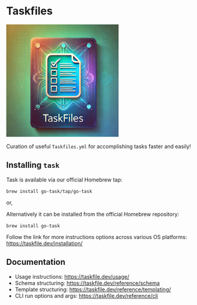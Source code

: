 # Taskfiles

<img src="cover.webp" alt="Cover pic" width="300"/>

Curation of useful `Taskfiles.yml` for accomplishing tasks faster and easily!

## Installing `task`

Task is available via our official Homebrew tap:

```commandline
brew install go-task/tap/go-task
```

or,

Alternatively it can be installed from the official Homebrew repository:

```commandline
brew install go-task
```

Follow the link for more instructions options across various OS platforms: https://taskfile.dev/installation/

## Documentation

- Usage instructions: https://taskfile.dev/usage/
- Schema structuring: https://taskfile.dev/reference/schema
- Template structuring: https://taskfile.dev/reference/templating/
- CLI run options and args: https://taskfile.dev/reference/cli